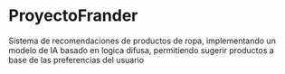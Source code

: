 # ProyectoFrander
Sistema de recomendaciones de productos de ropa, implementando un modelo de IA basado en logica difusa, permitiendo sugerir productos a base de las preferencias del usuario

